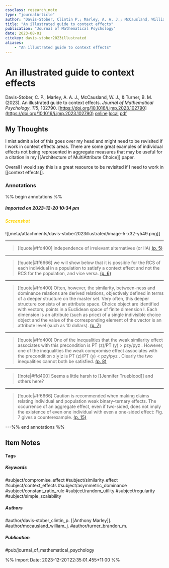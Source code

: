 ```yaml
---
cssclass: research_note
type: "journalArticle"
author: "Davis-Stober, Clintin P.; Marley, A. A. J.; McCausland, William J.; Turner, Brandon M."
title: "An illustrated guide to context effects"
publication: "Journal of Mathematical Psychology"
date: 2023-08-01
citekey: davis-stober2023illustrated
aliases: 
    - "An illustrated guide to context effects"
---
```


# An illustrated guide to context effects

Davis-Stober, C. P., Marley, A. A. J., McCausland, W. J., & Turner, B. M. (2023). An illustrated guide to context effects. _Journal of Mathematical Psychology_, _115_, 102790. [https://doi.org/10.1016/j.jmp.2023.102790](https://doi.org/10.1016/j.jmp.2023.102790)
[online](http://zotero.org/users/local/kZl3QdXV/items/U5S55M6D) [local](zotero://select/library/items/U5S55M6D) [pdf](file:///home/gjc216/Zotero/storage/9JW2L8E8/Davis-Stober%20et%20al.%20-%202023%20-%20An%20illustrated%20guide%20to%20context%20effects.pdf)
 
## My Thoughts

I mist admit a lot of this goes over my head and might need to be revisited if I work in context effects areas. There are some great examples of individual effects not being represented in aggregate measures that may be useful for a citation in my [[Architecture of MultiAttribute Choice]] paper.

Overall I would say this is a great resource to be revisited if I need to work in [[context effects]]. 
### Annotations

%% begin annotations %%
##### Imported on 2023-12-20 10:34 pm
##### <span style="color: #ffd400">Screenshot</span>
![[meta/attachments/davis-stober2023illustrated/image-5-x32-y549.png]]

---
>[!quote|#ffd400]
>independence of irrelevant alternatives (or IIA) [(p. 5)](zotero://open-pdf/library/items/9JW2L8E8?page=5&annotation=5JGQ3TPH)

---
>[!quote|#ff6666]
>we will show below that it is possible for the RCS of each individual in a population to satisfy a context effect and not the RCS for the population, and vice versa. [(p. 6)](zotero://open-pdf/library/items/9JW2L8E8?page=6&annotation=6A3HB2S2)

---
>[!quote|#ffd400]
>Often, however, the similarity, between-ness and dominance relations are derived relations, objectively defined in terms of a deeper structure on the master set. Very often, this deeper structure consists of an attribute space. Choice object are identified with vectors, points in a Euclidean space of finite dimension I. Each dimension is an attribute (such as price) of a single indivisible choice object and the value of the corresponding element of the vector is an attribute level (such as 10 dollars). [(p. 7)](zotero://open-pdf/library/items/9JW2L8E8?page=7&annotation=RXXDPET7)

---
>[!quote|#ffd400]
>One of the inequalities that the weak similarity effect associates with this precondition is PT (z)/PT (y) > pzy/pyz . However, one of the inequalities the weak compromise effect associates with the precondition x|y|z is PT (z)/PT (y) < pzy/pyz . Clearly the two inequalities cannot both be satisfied. [(p. 8)](zotero://open-pdf/library/items/9JW2L8E8?page=8&annotation=3ELL7VQ4)

---
>[!note|#ffd400]
> Seems a little harsh to [[Jennifer Trueblood]] and others here?

---
>[!quote|#ff6666]
>Caution is recommended when making claims relating individual and population weak binary–ternary effects. The occurrence of an aggregate effect, even if two-sided, does not imply the existence of even one individual with even a one-sided effect: Fig. 7 gives a counterexample. [(p. 15)](zotero://open-pdf/library/items/9JW2L8E8?page=15&annotation=PCZRKLL9)

---%% end annotations %%

## Item Notes

#### Tags

##### Keywords

#subject/compromise_effect #subject/similarity_effect #subject/context_effects #subject/asymmetric_dominance #subject/constant_ratio_rule #subject/random_utility #subject/regularity #subject/simple_scalability

##### Authors

#author/davis-stober_clintin_p. [[Anthony Marley]]. #author/mccausland_william_j. #author/turner_brandon_m.

##### Publication

#pub/journal_of_mathematical_psychology


%% Import Date: 2023-12-20T22:35:01.455+11:00 %%
